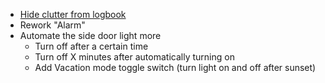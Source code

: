   - [Hide clutter from logbook](https://github.com/home-assistant/home-assistant/pull/3674)
  - Rework "Alarm"
  - Automate the side door light more
    + Turn off after a certain time
    + Turn off X minutes after automatically turning on
    + Add Vacation mode toggle switch (turn light on and off after sunset)